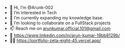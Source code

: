 - 👋 Hi, I’m @Arunk-002
- 👀 I’m interested in Tech
- 🌱 I’m currently expanding my knowledge base.
- 💞️ I’m looking to collaborate on a FullStack projects
- 📫 Reach me on arunkumar.official.101@gmail.com
- 🔗 https://www.linkedin.com/in/arun-kumar-18bb8129b/
- 🧑‍💻 https://portfolio-zeta-eight-45.vercel.app/


<!---
Arunk-002/Arunk-002 is a ✨ special ✨ repository because its `README.md` (this file) appears on your GitHub profile.
You can click the Preview link to take a look at your changes.
--->
